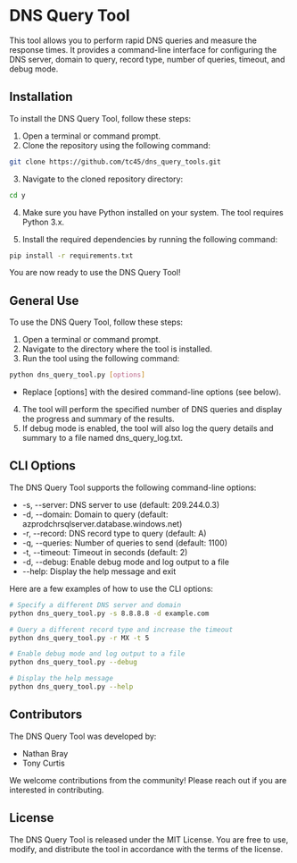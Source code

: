# DNS Query Tool
This tool allows you to perform rapid DNS queries and measure the response times. It provides a command-line interface for configuring the DNS server, domain to query, record type, number of queries, timeout, and debug mode.

## Installation
To install the DNS Query Tool, follow these steps:

1. Open a terminal or command prompt.
2. Clone the repository using the following command:
```bash
git clone https://github.com/tc45/dns_query_tools.git
```

3. Navigate to the cloned repository directory:
```bash
cd y
```

4. Make sure you have Python installed on your system. The tool requires Python 3.x.

5. Install the required dependencies by running the following command:
```bash
pip install -r requirements.txt
```

You are now ready to use the DNS Query Tool!

## General Use
To use the DNS Query Tool, follow these steps:

1. Open a terminal or command prompt.
2. Navigate to the directory where the tool is installed.
3. Run the tool using the following command:
```bash
python dns_query_tool.py [options]
```

* Replace [options] with the desired command-line options (see below).
4. The tool will perform the specified number of DNS queries and display the progress and summary of the results.
5. If debug mode is enabled, the tool will also log the query details and summary to a file named dns_query_log.txt.

## CLI Options
The DNS Query Tool supports the following command-line options:

- -s, --server: DNS server to use (default: 209.244.0.3)
- -d, --domain: Domain to query (default: azprodchrsqlserver.database.windows.net)
- -r, --record: DNS record type to query (default: A)
- -q, --queries: Number of queries to send (default: 1100)
- -t, --timeout: Timeout in seconds (default: 2)
- -d, --debug: Enable debug mode and log output to a file
- --help: Display the help message and exit

Here are a few examples of how to use the CLI options:

```bash
# Specify a different DNS server and domain
python dns_query_tool.py -s 8.8.8.8 -d example.com

# Query a different record type and increase the timeout
python dns_query_tool.py -r MX -t 5

# Enable debug mode and log output to a file
python dns_query_tool.py --debug

# Display the help message
python dns_query_tool.py --help
```

## Contributors
The DNS Query Tool was developed by:

- Nathan Bray
- Tony Curtis

We welcome contributions from the community! Please reach out if you are interested in contributing.

## License
The DNS Query Tool is released under the MIT License. You are free to use, modify, and distribute the tool in accordance with the terms of the license.